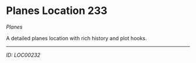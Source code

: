 # Planes Location 233

*Planes*

A detailed planes location with rich history and plot hooks.

---
*ID: LOC00232*